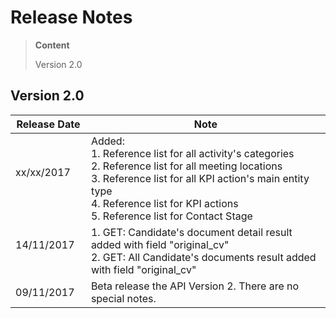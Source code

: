 # Release Notes
>**Content**
>
>Version 2.0
>

## Version 2.0
|**Release Date**|**Note**|
| -------------------------| -----------------|
|xx/xx/2017      | Added: <BR/> 1. Reference list for all activity's categories <BR/> 2. Reference list for all meeting locations <BR/> 3. Reference list for all KPI action's main entity type <BR/> 4. Reference list for KPI actions <BR/> 5. Reference list for Contact Stage| 
| 14/11/2017     | 1. GET: Candidate's document detail result added with field "original_cv"<BR/> 2. GET: All Candidate's documents result added with field "original_cv"|
| 09/11/2017     | Beta release the API Version 2. There are no special notes.       |
